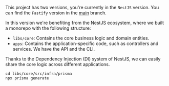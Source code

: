 This project has two versions, you're currently in the `NestJS` version.
You can find the `Fastify` version in the [main](https://github.com/ymeskini/social-networking-kata) branch.

In this version we're benefiting from the NestJS ecosystem, where we built a monorepo with the following structure:
- `libs/core`: Contains the core business logic and domain entities.
- `apps`: Contains the application-specific code, such as controllers and services. We have the API and the CLI.

Thanks to the Dependency Injection (DI) system of NestJS, we can easily share the core logic across different applications.

```shell
cd libs/core/src/infra/prisma
npx prisma generate
```

